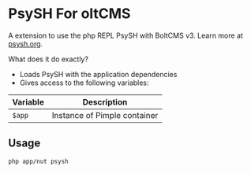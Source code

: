 PsySH For oltCMS
======================

A extension to use the php REPL PsySH with BoltCMS v3. Learn more at [psysh.org](http://psysh.org/).

What does it do exactly?

* Loads PsySH with the application dependencies
* Gives access to the following variables:

| Variable | Description |
|---|---|
| `$app` | Instance of Pimple container |

## Usage

```bash
php app/nut psysh
```
